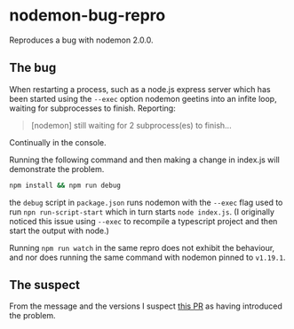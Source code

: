 # nodemon-bug-repro

Reproduces a bug with nodemon 2.0.0.

## The bug

When restarting a process, such as a node.js express server which has been started using the `--exec` option nodemon geetins into an infite loop, waiting for subprocesses to finish. Reporting:

> [nodemon] still waiting for 2 subprocess(es) to finish...

Continually in the console.

Running the following command and then making a change in index.js will demonstrate the problem.

```sh
npm install && npm run debug
```

the `debug` script in `package.json` runs nodemon with the `--exec` flag used to run `npn run-script-start` which in turn starts `node index.js`. (I originally noticed this issue using `--exec` to recompile a typescript project and then start the output with node.)

Running `npm run watch` in the same repro does not exhibit the behaviour, and nor does running the same command with nodemon pinned to `v1.19.1`.

## The suspect

From the message and the versions I suspect [this PR](https://github.com/remy/nodemon/pull/1579) as having introduced the problem.
